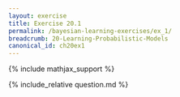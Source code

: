 ```yaml
---
layout: exercise
title: Exercise 20.1
permalink: /bayesian-learning-exercises/ex_1/
breadcrumb: 20-Learning-Probabilistic-Models
canonical_id: ch20ex1
---
```


{% include mathjax_support %}
<div id="hiddden">{% include_relative question.md %}</div>